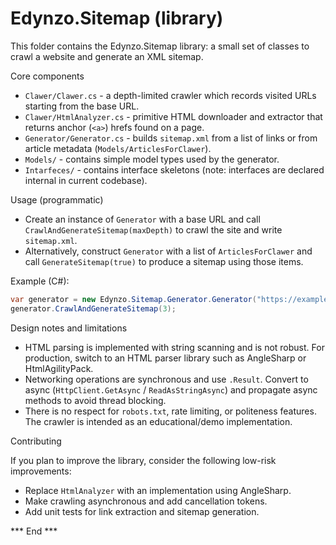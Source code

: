 # Edynzo.Sitemap (library)

This folder contains the Edynzo.Sitemap library: a small set of classes to crawl a website and generate an XML sitemap.

Core components

- `Clawer/Clawer.cs` - a depth-limited crawler which records visited URLs starting from the base URL.
- `Clawer/HtmlAnalyzer.cs` - primitive HTML downloader and extractor that returns anchor (`<a>`) hrefs found on a page.
- `Generator/Generator.cs` - builds `sitemap.xml` from a list of links or from article metadata (`Models/ArticlesForClawer`).
- `Models/` - contains simple model types used by the generator.
- `Intarfeces/` - contains interface skeletons (note: interfaces are declared internal in current codebase).

Usage (programmatic)

- Create an instance of `Generator` with a base URL and call `CrawlAndGenerateSitemap(maxDepth)` to crawl the site and write `sitemap.xml`.
- Alternatively, construct `Generator` with a list of `ArticlesForClawer` and call `GenerateSitemap(true)` to produce a sitemap using those items.

Example (C#):

```csharp
var generator = new Edynzo.Sitemap.Generator.Generator("https://example.com");
generator.CrawlAndGenerateSitemap(3);
```

Design notes and limitations

- HTML parsing is implemented with string scanning and is not robust. For production, switch to an HTML parser library such as AngleSharp or HtmlAgilityPack.
- Networking operations are synchronous and use `.Result`. Convert to async (`HttpClient.GetAsync` / `ReadAsStringAsync`) and propagate async methods to avoid thread blocking.
- There is no respect for `robots.txt`, rate limiting, or politeness features. The crawler is intended as an educational/demo implementation.

Contributing

If you plan to improve the library, consider the following low-risk improvements:

- Replace `HtmlAnalyzer` with an implementation using AngleSharp.
- Make crawling asynchronous and add cancellation tokens.
- Add unit tests for link extraction and sitemap generation.

*** End ***